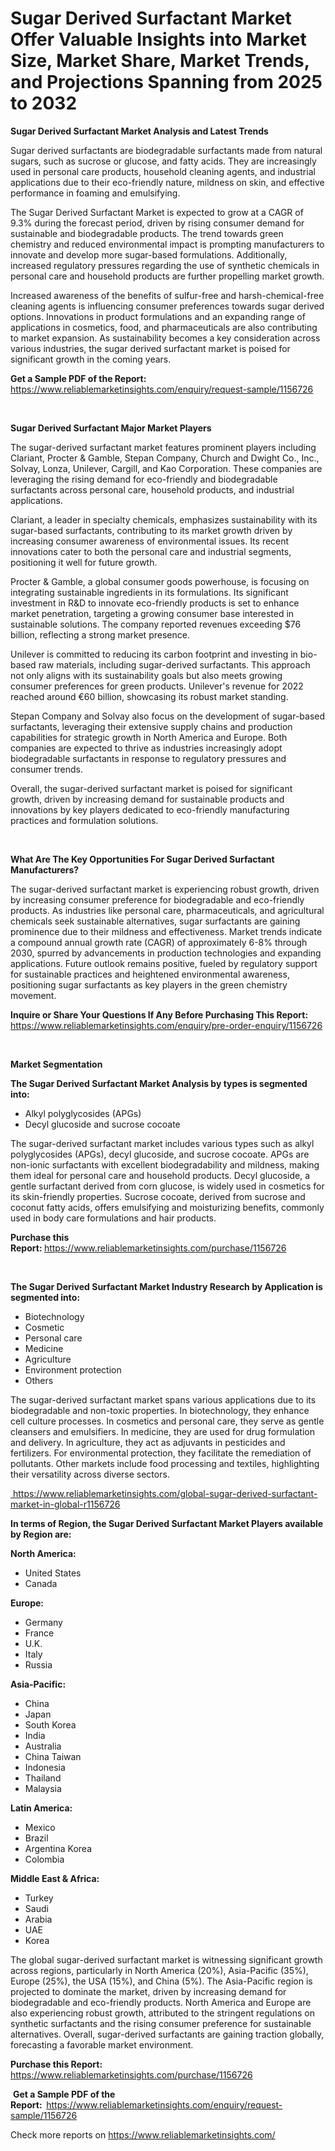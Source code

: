 <p><h1>Sugar Derived Surfactant Market Offer Valuable Insights into Market Size, Market Share, Market Trends, and Projections Spanning from 2025 to 2032</h1></p><p><strong>Sugar Derived Surfactant Market Analysis and Latest Trends</strong></p>
<p><p>Sugar derived surfactants are biodegradable surfactants made from natural sugars, such as sucrose or glucose, and fatty acids. They are increasingly used in personal care products, household cleaning agents, and industrial applications due to their eco-friendly nature, mildness on skin, and effective performance in foaming and emulsifying.</p><p>The Sugar Derived Surfactant Market is expected to grow at a CAGR of 9.3% during the forecast period, driven by rising consumer demand for sustainable and biodegradable products. The trend towards green chemistry and reduced environmental impact is prompting manufacturers to innovate and develop more sugar-based formulations. Additionally, increased regulatory pressures regarding the use of synthetic chemicals in personal care and household products are further propelling market growth.</p><p>Increased awareness of the benefits of sulfur-free and harsh-chemical-free cleaning agents is influencing consumer preferences towards sugar derived options. Innovations in product formulations and an expanding range of applications in cosmetics, food, and pharmaceuticals are also contributing to market expansion. As sustainability becomes a key consideration across various industries, the sugar derived surfactant market is poised for significant growth in the coming years.</p></p>
<p><strong>Get a Sample PDF of the Report:&nbsp;</strong> <a href="https://www.reliablemarketinsights.com/enquiry/request-sample/1156726?utm_campaign=2636&utm_medium=2&utm_source=Github&utm_content=ia&utm_term=21032025&utm_id=sugar-derived-surfactant">https://www.reliablemarketinsights.com/enquiry/request-sample/1156726</a></p>
<p>&nbsp;</p>
<p><strong>Sugar Derived Surfactant Major Market Players</strong></p>
<p><p>The sugar-derived surfactant market features prominent players including Clariant, Procter & Gamble, Stepan Company, Church and Dwight Co., Inc., Solvay, Lonza, Unilever, Cargill, and Kao Corporation. These companies are leveraging the rising demand for eco-friendly and biodegradable surfactants across personal care, household products, and industrial applications.</p><p>Clariant, a leader in specialty chemicals, emphasizes sustainability with its sugar-based surfactants, contributing to its market growth driven by increasing consumer awareness of environmental issues. Its recent innovations cater to both the personal care and industrial segments, positioning it well for future growth.</p><p>Procter & Gamble, a global consumer goods powerhouse, is focusing on integrating sustainable ingredients in its formulations. Its significant investment in R&D to innovate eco-friendly products is set to enhance market penetration, targeting a growing consumer base interested in sustainable solutions. The company reported revenues exceeding $76 billion, reflecting a strong market presence.</p><p>Unilever is committed to reducing its carbon footprint and investing in bio-based raw materials, including sugar-derived surfactants. This approach not only aligns with its sustainability goals but also meets growing consumer preferences for green products. Unilever's revenue for 2022 reached around €60 billion, showcasing its robust market standing.</p><p>Stepan Company and Solvay also focus on the development of sugar-based surfactants, leveraging their extensive supply chains and production capabilities for strategic growth in North America and Europe. Both companies are expected to thrive as industries increasingly adopt biodegradable surfactants in response to regulatory pressures and consumer trends.</p><p>Overall, the sugar-derived surfactant market is poised for significant growth, driven by increasing demand for sustainable products and innovations by key players dedicated to eco-friendly manufacturing practices and formulation solutions.</p></p>
<p>&nbsp;</p>
<p><strong>What Are The Key Opportunities For Sugar Derived Surfactant Manufacturers?</strong></p>
<p><p>The sugar-derived surfactant market is experiencing robust growth, driven by increasing consumer preference for biodegradable and eco-friendly products. As industries like personal care, pharmaceuticals, and agricultural chemicals seek sustainable alternatives, sugar surfactants are gaining prominence due to their mildness and effectiveness. Market trends indicate a compound annual growth rate (CAGR) of approximately 6-8% through 2030, spurred by advancements in production technologies and expanding applications. Future outlook remains positive, fueled by regulatory support for sustainable practices and heightened environmental awareness, positioning sugar surfactants as key players in the green chemistry movement.</p></p>
<p><strong>Inquire or Share Your Questions If Any Before Purchasing This Report:</strong> <a href="https://www.reliablemarketinsights.com/enquiry/pre-order-enquiry/1156726?utm_campaign=2636&utm_medium=2&utm_source=Github&utm_content=ia&utm_term=21032025&utm_id=sugar-derived-surfactant">https://www.reliablemarketinsights.com/enquiry/pre-order-enquiry/1156726</a></p>
<p>&nbsp;</p>
<p><strong>Market Segmentation</strong></p>
<p><strong>The Sugar Derived Surfactant Market Analysis by types is segmented into:</strong></p>
<p><ul><li>Alkyl polyglycosides (APGs)</li><li>Decyl glucoside and sucrose cocoate</li></ul></p>
<p><p>The sugar-derived surfactant market includes various types such as alkyl polyglycosides (APGs), decyl glucoside, and sucrose cocoate. APGs are non-ionic surfactants with excellent biodegradability and mildness, making them ideal for personal care and household products. Decyl glucoside, a gentle surfactant derived from corn glucose, is widely used in cosmetics for its skin-friendly properties. Sucrose cocoate, derived from sucrose and coconut fatty acids, offers emulsifying and moisturizing benefits, commonly used in body care formulations and hair products.</p></p>
<p><strong>Purchase this Report:&nbsp;</strong><a href="https://www.reliablemarketinsights.com/purchase/1156726?utm_campaign=2636&utm_medium=2&utm_source=Github&utm_content=ia&utm_term=21032025&utm_id=sugar-derived-surfactant">https://www.reliablemarketinsights.com/purchase/1156726</a></p>
<p>&nbsp;</p>
<p><strong>The Sugar Derived Surfactant Market Industry Research by Application is segmented into:</strong></p>
<p><ul><li>Biotechnology</li><li>Cosmetic</li><li>Personal care</li><li>Medicine</li><li>Agriculture</li><li>Environment protection</li><li>Others</li></ul></p>
<p><p>The sugar-derived surfactant market spans various applications due to its biodegradable and non-toxic properties. In biotechnology, they enhance cell culture processes. In cosmetics and personal care, they serve as gentle cleansers and emulsifiers. In medicine, they are used for drug formulation and delivery. In agriculture, they act as adjuvants in pesticides and fertilizers. For environmental protection, they facilitate the remediation of pollutants. Other markets include food processing and textiles, highlighting their versatility across diverse sectors.</p></p>
<p><a href="https://www.reliablemarketinsights.com/global-sugar-derived-surfactant-market-in-global-r1156726?utm_campaign=2636&utm_medium=2&utm_source=Github&utm_content=ia&utm_term=21032025&utm_id=sugar-derived-surfactant">&nbsp;https://www.reliablemarketinsights.com/global-sugar-derived-surfactant-market-in-global-r1156726</a></p>
<p><strong>In terms of Region, the Sugar Derived Surfactant Market Players available by Region are:</strong></p>
<p>
    <p> <strong> North America: </strong>
        <ul>
            <li>United States</li>
            <li>Canada</li>
        </ul>
        </p> 
    <p> <strong> Europe: </strong>
        <ul>
            <li>Germany</li>
            <li>France</li>
            <li>U.K.</li>
            <li>Italy</li>
            <li>Russia</li>
        </ul>
        </p> 
    <p> <strong> Asia-Pacific: </strong>
        <ul>
            <li>China</li>
            <li>Japan</li>
            <li>South Korea</li>
            <li>India</li>
            <li>Australia</li>
            <li>China Taiwan</li>
            <li>Indonesia</li>
            <li>Thailand</li>
            <li>Malaysia</li>
        </ul>
        </p> 
    <p> <strong> Latin America: </strong>
        <ul>
            <li>Mexico</li>
            <li>Brazil</li>
            <li>Argentina Korea</li>
            <li>Colombia</li>
        </ul>
        </p> 
    <p> <strong> Middle East & Africa: </strong>
        <ul>
            <li>Turkey</li>
            <li>Saudi</li>
            <li>Arabia</li>
            <li>UAE</li>
            <li>Korea</li>
        </ul>
    </p>
    </p>
<p><p>The global sugar-derived surfactant market is witnessing significant growth across regions, particularly in North America (20%), Asia-Pacific (35%), Europe (25%), the USA (15%), and China (5%). The Asia-Pacific region is projected to dominate the market, driven by increasing demand for biodegradable and eco-friendly products. North America and Europe are also experiencing robust growth, attributed to the stringent regulations on synthetic surfactants and the rising consumer preference for sustainable alternatives. Overall, sugar-derived surfactants are gaining traction globally, forecasting a favorable market environment.</p></p>
<p><strong>Purchase this Report: </strong><a href="https://www.reliablemarketinsights.com/purchase/1156726?utm_campaign=2636&utm_medium=2&utm_source=Github&utm_content=ia&utm_term=21032025&utm_id=sugar-derived-surfactant">https://www.reliablemarketinsights.com/purchase/1156726</a></p>
<p>&nbsp;<strong>Get a Sample PDF of the Report:&nbsp;&nbsp;</strong><a href="https://www.reliablemarketinsights.com/enquiry/request-sample/1156726?utm_campaign=2636&utm_medium=2&utm_source=Github&utm_content=ia&utm_term=21032025&utm_id=sugar-derived-surfactant">https://www.reliablemarketinsights.com/enquiry/request-sample/1156726</a></p>
<p><strong></strong></p>
<p>Check more reports on <a href="https://www.reliablemarketinsights.com/?utm_campaign=2636&utm_medium=2&utm_source=Github&utm_content=ia&utm_term=21032025&utm_id=sugar-derived-surfactant">https://www.reliablemarketinsights.com/</a></p>